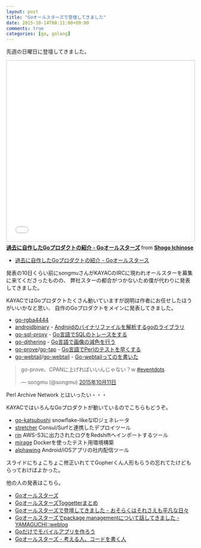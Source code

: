 ```yaml
---
layout: post
title: "Goオールスターズで登壇してきました"
date: 2015-10-14T08:11:00+09:00
comments: true
categories: [go, golang]
---
```


先週の日曜日に登壇してきました。

<iframe src="//www.slideshare.net/slideshow/embed_code/key/gC0o0V8Vx7tI9z" width="595" height="485" frameborder="0" marginwidth="0" marginheight="0" scrolling="no" style="border:1px solid #CCC; border-width:1px; margin-bottom:5px; max-width: 100%;" allowfullscreen> </iframe> <div style="margin-bottom:5px"> <strong> <a href="//www.slideshare.net/shogo82148/go-go-53787565" title="過去に自作したGoプロダクトの紹介 - Goオールスターズ" target="_blank">過去に自作したGoプロダクトの紹介 - Goオールスターズ</a> </strong> from <strong><a href="https://www.slideshare.net/shogo82148" target="_blank">Shogo Ichinose</a></strong> </div>

- [過去に自作したGoプロダクトの紹介 - Goオールスタース](http://www.slideshare.net/shogo82148/go-go-53787565)

<!-- More -->

発表の10日くらい前にsongmuさんがKAYACのIRCに現われオールスターを募集に来てくださったものの、
弊社スターの都合がつかないため僕が代わりに発表してきました。

KAYACではGoプロダクトたくさん動いていますが説明は作者にお任せしたほうがいいかなと思い、
自作のGoプロダクトをメインに発表してきました。

- [go-rgba4444](https://github.com/shogo82148/go-rgba4444)
- [androidbinary](https://github.com/shogo82148/androidbinary) - [Androidのバイナリファイルを解析するgoのライブラリ](http://shogo82148.github.io/blog/2014/05/07/androidbinary/)
- [go-sql-proxy](https://github.com/shogo82148/go-sql-proxy) - [Go言語でSQLのトレースをする](http://shogo82148.github.io/blog/2015/05/13/golang-sql-proxy/)
- [go-dithering](https://github.com/shogo82148/go-dithering) - [Go言語で画像の減色を行う](http://shogo82148.github.io/blog/2015/04/25/quantize-image-in-golang/)
- [go-prove](https://github.com/shogo82148/go-prove)/[go-tap](https://github.com/shogo82148/go-tap) - [Go言語でPerlのテストを早くする](http://shogo82148.github.io/blog/2015/09/19/faster-perl-test-with-go-lang/)
- [go-webtail](https://github.com/shogo82148/go-webtail)/[go-webtail](https://github.com/shogo82148/go-tail) - [Go-webtailってのを書いた](http://shogo82148.github.io/blog/2015/06/21/go-webtail/)

<blockquote class="twitter-tweet" data-lang="ja"><p lang="ja" dir="ltr">go-prove、CPANに上げればいいんじゃない？w <a href="https://twitter.com/hashtag/eventdots?src=hash&amp;ref_src=twsrc%5Etfw">#eventdots</a></p>&mdash; songmu (@songmu) <a href="https://twitter.com/songmu/status/653100524296736768?ref_src=twsrc%5Etfw">2015年10月11日</a></blockquote>
<script async src="https://platform.twitter.com/widgets.js" charset="utf-8"></script>


Perl Archive Network とはいったい・・・

KAYACではいろんなGoプロダクトが動いているのでこちらもどうぞ。

- [go-katsubushi](https://github.com/kayac/go-katsubushi) snowﬂake-likeなIDジェネレータ
- [stretcher](https://github.com/fujiwara/stretcher) Consul/Surfと連携したデプロイツール
- [rin](https://github.com/fujiwara/Rin) AWS-S3に出力されたログをRedshiftへインポートするツール
- [mirage](https://github.com/acidlemon/mirage) Dockerを使ったテスト用環境構築
- [alphawing](https://github.com/kayac/alphawing) Android/iOSアプリの社内配信ツール

スライドにちょこちょこ修正いれててGopherくん人形もらうの忘れてたけどもらっておけばよかった。

他の人の発表はこちら。

- [Goオールスターズ](http://eventdots.jp/event/571126)
- [GoオールスターズToggetterまとめ](http://togetter.com/li/885585)
- [Goオールスターズで登壇してきました - おそらくはそれさえも平凡な日々](http://www.songmu.jp/riji/entry/2015-10-12-go-all-stars.html)
- [Goオールスターズでpackage managementについて話してきました - YAMAGUCHI::weblog](http://ymotongpoo.hatenablog.com/entry/2015/10/13/104247)
- [Goだけでモバイルアプリを作ろう](http://www.slideshare.net/takuyaueda967/go-53785408)
- [Goオールスターズ - 考える人、コードを書く人](http://bokko.hatenablog.com/entry/2015/10/12/151641)
